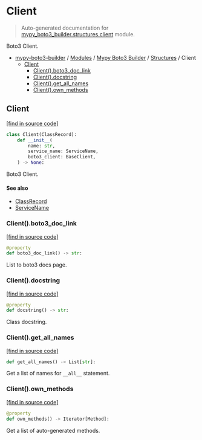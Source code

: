 # Client

> Auto-generated documentation for [mypy_boto3_builder.structures.client](https://github.com/vemel/mypy_boto3_builder/blob/master/mypy_boto3_builder/structures/client.py) module.

Boto3 Client.

- [mypy-boto3-builder](../../README.md#mypy_boto3_builder) / [Modules](../../MODULES.md#mypy-boto3-builder-modules) / [Mypy Boto3 Builder](../index.md#mypy-boto3-builder) / [Structures](index.md#structures) / Client
    - [Client](#client)
        - [Client().boto3_doc_link](#clientboto3_doc_link)
        - [Client().docstring](#clientdocstring)
        - [Client().get_all_names](#clientget_all_names)
        - [Client().own_methods](#clientown_methods)

## Client

[[find in source code]](https://github.com/vemel/mypy_boto3_builder/blob/master/mypy_boto3_builder/structures/client.py#L18)

```python
class Client(ClassRecord):
    def __init__(
        name: str,
        service_name: ServiceName,
        boto3_client: BaseClient,
    ) -> None:
```

Boto3 Client.

#### See also

- [ClassRecord](class_record.md#classrecord)
- [ServiceName](../service_name.md#servicename)

### Client().boto3_doc_link

[[find in source code]](https://github.com/vemel/mypy_boto3_builder/blob/master/mypy_boto3_builder/structures/client.py#L56)

```python
@property
def boto3_doc_link() -> str:
```

List to boto3 docs page.

### Client().docstring

[[find in source code]](https://github.com/vemel/mypy_boto3_builder/blob/master/mypy_boto3_builder/structures/client.py#L63)

```python
@property
def docstring() -> str:
```

Class docstring.

### Client().get_all_names

[[find in source code]](https://github.com/vemel/mypy_boto3_builder/blob/master/mypy_boto3_builder/structures/client.py#L75)

```python
def get_all_names() -> List[str]:
```

Get a list of names for `__all__` statement.

### Client().own_methods

[[find in source code]](https://github.com/vemel/mypy_boto3_builder/blob/master/mypy_boto3_builder/structures/client.py#L81)

```python
@property
def own_methods() -> Iterator[Method]:
```

Get a list of auto-generated methods.
